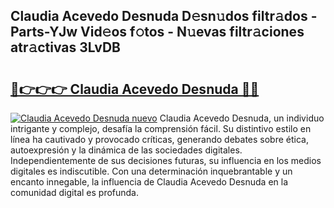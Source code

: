 ## Claudia Acevedo Desnuda D𝚎sn𝚞dos filtr𝚊dos - Parts-YJw Vid𝚎os f𝚘tos - N𝚞evas filtr𝚊ciones atr𝚊ctivas 3LvDB

# <h2><a href="http://mb8itq.tromn.icu/?c=Claudia+Acevedo+Desnuda">🔗👉👉👉 Claudia Acevedo Desnuda 🔗🔗</a></h2>

[![Claudia Acevedo Desnuda nuevo](https://i.imgur.com/pEAQMta.gif)](http://mb8itq.tromn.icu/?c=Claudia+Acevedo+Desnuda)
Claudia Acevedo Desnuda, un individuo intrigante y complejo, desafía la comprensión fácil. Su distintivo estilo en línea ha cautivado y provocado críticas, generando debates sobre ética, autoexpresión y la dinámica de las sociedades digitales. Independientemente de sus decisiones futuras, su influencia en los medios digitales es indiscutible. Con una determinación inquebrantable y un encanto innegable, la influencia de Claudia Acevedo Desnuda en la comunidad digital es profunda.
